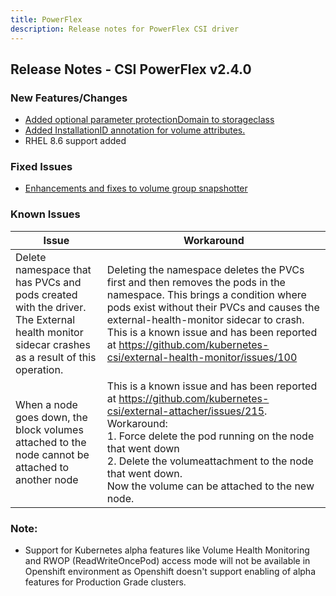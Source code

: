 ```yaml
---
title: PowerFlex
description: Release notes for PowerFlex CSI driver
---
```


## Release Notes - CSI PowerFlex v2.4.0

### New Features/Changes
- [Added optional parameter protectionDomain to storageclass](https://github.com/dell/csm/issues/415)
- [Added InstallationID annotation for volume attributes.](https://github.com/dell/csm/issues/434)
- RHEL 8.6 support added 

### Fixed Issues 
- [Enhancements and fixes to volume group snapshotter](https://github.com/dell/csm/issues/371)

### Known Issues

| Issue | Workaround |
|-------|------------|
| Delete namespace that has PVCs and pods created with the driver. The External health monitor sidecar crashes as a result of this operation.| Deleting the namespace deletes the PVCs first and then removes the pods in the namespace. This brings a condition where pods exist without their PVCs and causes the external-health-monitor sidecar to crash. This is a known issue and has been reported at https://github.com/kubernetes-csi/external-health-monitor/issues/100|
| When a node goes down, the block volumes attached to the node cannot be attached to another node                                           | This is a known issue and has been reported at https://github.com/kubernetes-csi/external-attacher/issues/215. Workaround: <br /> 1. Force delete the pod running on the node that went down <br /> 2. Delete the volumeattachment to the node that went down. <br /> Now the volume can be attached to the new node.                   |

### Note:

- Support for Kubernetes alpha features like Volume Health Monitoring and RWOP (ReadWriteOncePod) access mode will not be available in Openshift environment as Openshift doesn't support enabling of alpha features for Production Grade clusters.
